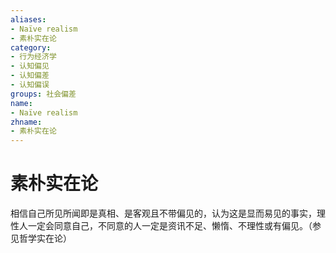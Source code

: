 ```yaml
---
aliases:
- Naïve realism
- 素朴实在论
category:
- 行为经济学
- 认知偏见
- 认知偏差
- 认知偏误
groups: 社会偏差
name:
- Naïve realism
zhname:
- 素朴实在论
---
```


# 素朴实在论

相信自己所见所闻即是真相、是客观且不带偏见的，认为这是显而易见的事实，理性人一定会同意自己，不同意的人一定是资讯不足、懒惰、不理性或有偏见。（参见哲学实在论）
